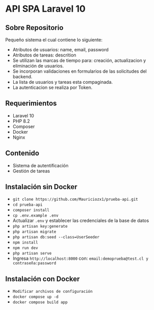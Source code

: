 # API SPA Laravel 10
## Sobre Repositorio

Pequeño sistema el cual contiene lo siguiente:
- Atributos de usuarios: name, email, password
- Atributos de tareas: descrition
- Se utilizan las marcas de tiempo para: creación, actualizacion y eliminación de usuarios.
- Se incorporan validaciones en formularios de las solicitudes del backend.
- La lista de usuarios y tareas esta compaginada.
- La autenticacion se realiza por Token.

## Requerimientos

- Laravel 10
- PHP 8.2
- Composer
- Docker
- Nginx

## Contenido 

- Sistema de autentificación
- Gestión de tareas

## Instalación sin Docker

- `git clone https://github.com/Mauriciozx1/prueba-api.git`
- `cd prueba-api`
- `composer install`
- `cp .env.example .env`
- Actualizar `.env` y establecer las credenciales de la base de datos
- `php artisan key:generate`
- `php artisan migrate`
- `php artisan db:seed --class=UserSeeder`
- `npm install`
- `npm run dev`
- `php artisan serve`
- Ingresa `http://localhost:8000` con: `email:demoprueba@test.cl y contraseña:password`

## Instalación con Docker
- `Modificar archivos de configuración`
- `docker compose up -d`
- `docker compose build app`
